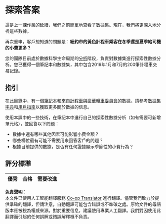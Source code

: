 <!--
CO_OP_TRANSLATOR_METADATA:
{
  "original_hash": "fcc7547171f4530f159676dd73ed772e",
  "translation_date": "2025-08-25T17:48:00+00:00",
  "source_file": "4-Data-Science-Lifecycle/15-analyzing/assignment.md",
  "language_code": "hk"
}
-->
# 探索答案

這是上一課[作業](../14-Introduction/assignment.md)的延續，我們之前簡單地查看了數據集。現在，我們將更深入地分析這些數據。

再次重申，客戶想知道的問題是：**紐約市的黃色計程車乘客在冬季還是夏季給司機的小費更多？**

您的團隊目前處於數據科學生命周期的[分析](README.md)階段，負責對數據集進行探索性數據分析。您已獲得一個筆記本和數據集，其中包含2019年1月和7月的200筆計程車交易記錄。

## 指引

在此目錄中，有一個[筆記本](../../../../4-Data-Science-Lifecycle/15-analyzing/assignment.ipynb)和來自[計程車與豪華轎車委員會](https://docs.microsoft.com/en-us/azure/open-datasets/dataset-taxi-yellow?tabs=azureml-opendatasets)的數據。請參考[數據集字典](https://www1.nyc.gov/assets/tlc/downloads/pdf/data_dictionary_trip_records_yellow.pdf)和[用戶指南](https://www1.nyc.gov/assets/tlc/downloads/pdf/trip_record_user_guide.pdf)以獲取更多關於數據的信息。

使用本課中的一些技術，在筆記本中進行自己的探索性數據分析（如有需要可新增單元格），並回答以下問題：

- 數據中還有哪些其他因素可能影響小費金額？
- 哪些欄位最有可能不需要用來回答客戶的問題？
- 根據目前提供的數據，是否有任何證據顯示季節性的小費行為？

## 評分標準

優秀 | 合格 | 需要改進
--- | --- | ---

**免責聲明**：  
本文件已使用人工智能翻譯服務 [Co-op Translator](https://github.com/Azure/co-op-translator) 進行翻譯。儘管我們致力於提供準確的翻譯，但請注意，自動翻譯可能包含錯誤或不準確之處。原始文件的母語版本應被視為權威來源。對於重要信息，建議使用專業人工翻譯。我們對因使用此翻譯而引起的任何誤解或錯誤解釋概不負責。